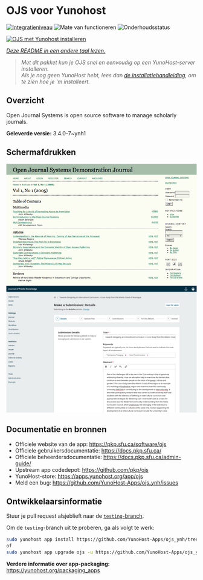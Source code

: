 <!--
NB: Deze README is automatisch gegenereerd door <https://github.com/YunoHost/apps/tree/master/tools/readme_generator>
Hij mag NIET handmatig aangepast worden.
-->

# OJS voor Yunohost

[![Integratieniveau](https://dash.yunohost.org/integration/ojs.svg)](https://ci-apps.yunohost.org/ci/apps/ojs/) ![Mate van functioneren](https://ci-apps.yunohost.org/ci/badges/ojs.status.svg) ![Onderhoudsstatus](https://ci-apps.yunohost.org/ci/badges/ojs.maintain.svg)

[![OJS met Yunohost installeren](https://install-app.yunohost.org/install-with-yunohost.svg)](https://install-app.yunohost.org/?app=ojs)

*[Deze README in een andere taal lezen.](./ALL_README.md)*

> *Met dit pakket kun je OJS snel en eenvoudig op een YunoHost-server installeren.*  
> *Als je nog geen YunoHost hebt, lees dan [de installatiehandleiding](https://yunohost.org/install), om te zien hoe je 'm installeert.*

## Overzicht

Open Journal Systems is open source software to manage scholarly journals.


**Geleverde versie:** 3.4.0-7~ynh1

## Schermafdrukken

![Schermafdrukken van OJS](./doc/screenshots/Open_Journal_Systems_interface_screenshot.png)
![Schermafdrukken van OJS](./doc/screenshots/screenshot.png)

## Documentatie en bronnen

- Officiele website van de app: <https://pkp.sfu.ca/software/ojs>
- Officiele gebruikersdocumentatie: <https://docs.pkp.sfu.ca/>
- Officiele beheerdersdocumentatie: <https://docs.pkp.sfu.ca/admin-guide/>
- Upstream app codedepot: <https://github.com/pkp/ojs>
- YunoHost-store: <https://apps.yunohost.org/app/ojs>
- Meld een bug: <https://github.com/YunoHost-Apps/ojs_ynh/issues>

## Ontwikkelaarsinformatie

Stuur je pull request alsjeblieft naar de [`testing`-branch](https://github.com/YunoHost-Apps/ojs_ynh/tree/testing).

Om de `testing`-branch uit te proberen, ga als volgt te werk:

```bash
sudo yunohost app install https://github.com/YunoHost-Apps/ojs_ynh/tree/testing --debug
of
sudo yunohost app upgrade ojs -u https://github.com/YunoHost-Apps/ojs_ynh/tree/testing --debug
```

**Verdere informatie over app-packaging:** <https://yunohost.org/packaging_apps>
